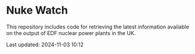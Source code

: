 # Nuke Watch

This repository includes code for retrieving the latest information available on the output of EDF nuclear power plants in the UK.

Last updated: 2024-11-03 10:12